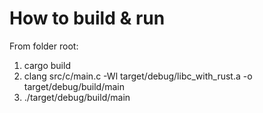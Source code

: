 # How to build & run

From folder root:

1. cargo build
2. clang src/c/main.c -Wl target/debug/libc_with_rust.a -o target/debug/build/main
3. ./target/debug/build/main

